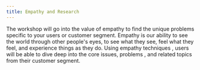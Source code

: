 ```yaml
---
title: Empathy and Research
---
```

<!-- ![Design Bloc Logo](../assets/workshops/designbloc.jpg#icon)

<br/><br/>
<br/><br/>
Hosted by Design Bloc, learn about how to do something something
<br/><br/>
<br/><br/> -->

The workshop will go into the value of empathy to find the unique problems specific to your users or customer segment. Empathy is our ability to see the world through other people's eyes, to see what they see, feel what they feel, and experience things as they do. Using empathy techniques , users will be able to dive deep into the core issues, problems , and related topics from their customer segment.
